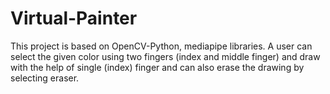 # Virtual-Painter
This project is based on OpenCV-Python, mediapipe libraries. A user can select the given color using two fingers (index and middle finger) and draw with the help of single (index) finger and can also erase the drawing by selecting eraser.
